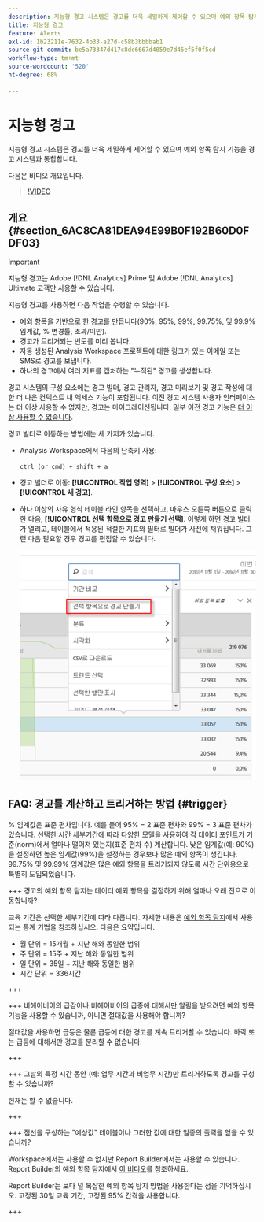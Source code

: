 ```yaml
---
description: 지능형 경고 시스템은 경고를 더욱 세밀하게 제어할 수 있으며 예외 항목 탐지 기능을 경고 시스템과 통합합니다.
title: 지능형 경고
feature: Alerts
exl-id: 1b23211e-7632-4b33-a27d-c58b3bbbbab1
source-git-commit: be5a73347d417c8dc6667d4059e7d46ef5f0f5cd
workflow-type: tm+mt
source-wordcount: '520'
ht-degree: 68%

---
```


# 지능형 경고

지능형 경고 시스템은 경고를 더욱 세밀하게 제어할 수 있으며 예외 항목 탐지 기능을 경고 시스템과 통합합니다.

다음은 비디오 개요입니다.

>[!VIDEO](https://video.tv.adobe.com/v/25446/?quality=12)

## 개요 {#section_6AC8CA81DEA94E99B0F192B60D0FDF03}

>[!IMPORTANT]
>
>지능형 경고는 Adobe [!DNL Analytics] Prime 및 Adobe [!DNL Analytics] Ultimate 고객만 사용할 수 있습니다.

지능형 경고를 사용하면 다음 작업을 수행할 수 있습니다.

* 예외 항목을 기반으로 한 경고를 만듭니다(90%, 95%, 99%, 99.75%, 및 99.9% 임계값, % 변경률, 초과/미만).
* 경고가 트리거되는 빈도를 미리 봅니다.
* 자동 생성된 Analysis Workspace 프로젝트에 대한 링크가 있는 이메일 또는 SMS로 경고를 보냅니다.
* 하나의 경고에서 여러 지표를 캡처하는 &quot;누적된&quot; 경고를 생성합니다.

경고 시스템의 구성 요소에는 경고 빌더, 경고 관리자, 경고 미리보기 및 경고 작성에 대한 더 나은 컨텍스트 내 액세스 기능이 포함됩니다. 이전 경고 시스템 사용자 인터페이스는 더 이상 사용할 수 없지만, 경고는 마이그레이션됩니다. 일부 이전 경고 기능은 [더 이상 사용할 수 없습니다](https://experienceleague.adobe.com/docs/analytics/analyze/reports-analytics/alerts.html?lang=ko-KR).

경고 빌더로 이동하는 방법에는 세 가지가 있습니다.

* Analysis Workspace에서 다음의 단축키 사용:

  `ctrl (or cmd) + shift + a`
* 경고 빌더로 이동: **[!UICONTROL 작업 영역]** > **[!UICONTROL 구성 요소]** > **[!UICONTROL 새 경고]**.
* 하나 이상의 자유 형식 테이블 라인 항목을 선택하고, 마우스 오른쪽 버튼으로 클릭한 다음, **[!UICONTROL 선택 항목으로 경고 만들기 선택]**. 이렇게 하면 경고 빌더가 열리고, 테이블에서 적용된 적절한 지표와 필터로 빌더가 사전에 채워집니다. 그런 다음 필요할 경우 경고를 편집할 수 있습니다.

  ![](assets/create-alert-from-selection.png)


## FAQ: 경고를 계산하고 트리거하는 방법 {#trigger}

% 임계값은 표준 편차입니다. 예를 들어 95% = 2 표준 편차와 99% = 3 표준 편차가 있습니다. 선택한 시간 세부기간에 따라 [다양한 모델](/help/analyze/analysis-workspace/c-anomaly-detection/statistics-anomaly-detection.md)을 사용하여 각 데이터 포인트가 기준(norm)에서 얼마나 떨어져 있는지(표준 편차 수) 계산합니다. 낮은 임계값(예: 90%)을 설정하면 높은 임계값(99%)을 설정하는 경우보다 많은 예외 항목이 생깁니다. 99.75% 및 99.99% 임계값은 많은 예외 항목을 트리거되지 않도록 시간 단위용으로 특별히 도입되었습니다.

+++ 경고의 예외 항목 탐지는 데이터 예외 항목을 결정하기 위해 얼마나 오래 전으로 이동합니까?

교육 기간은 선택한 세부기간에 따라 다릅니다. 자세한 내용은 <a href="/help/analyze/analysis-workspace/c-anomaly-detection/statistics-anomaly-detection.md">예외 항목 탐지</a>에서 사용되는 통계 기법을 참조하십시오. 다음은 요약입니다.

* 월 단위 = 15개월 + 지난 해와 동일한 범위
* 주 단위 = 15주 + 지난 해와 동일한 범위
* 일 단위 = 35일 + 지난 해와 동일한 범위
* 시간 단위 = 336시간

+++

+++ 비헤이비어의 급감이나 비헤이비어의 급증에 대해서만 알림을 받으려면 예외 항목 기능을 사용할 수 있습니까, 아니면 절대값을 사용해야 합니까?

절대값을 사용하면 급등은 물론 급등에 대한 경고를 계속 트리거할 수 있습니다. 하락 또는 급등에 대해서만 경고를 분리할 수 없습니다.

+++

+++ 그날의 특정 시간 동안 (예: 업무 시간과 비업무 시간)만 트리거하도록 경고를 구성할 수 있습니까?

현재는 할 수 없습니다.

+++

+++ 점선을 구성하는 &quot;예상값&quot; 테이블이나 그러한 값에 대한 일종의 출력을 얻을 수 있습니까?

Workspace에서는 사용할 수 없지만 Report Builder에서는 사용할 수 있습니다. Report Builder의 예외 항목 탐지에서 [이 비디오](https://experienceleague.adobe.com/docs/analytics-learn/tutorials/exporting/report-builder/anomaly-detection-in-report-builder.html?lang=ko-KR)를 참조하세요.

Report Builder는 보다 덜 복잡한 예외 항목 탐지 방법을 사용한다는 점을 기억하십시오. 고정된 30일 교육 기간, 고정된 95% 간격을 사용합니다.

+++
